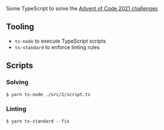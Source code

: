 Some TypeScript to solve the [Advent of Code 2021
challenges](https://adventofcode.com/2021)

## Tooling
- `ts-node` to execute TypeScript scripts
- `ts-standard` to enforce linting rules

## Scripts

### Solving

```
$ yarn ts-node ./src/1/script.ts
```

### Linting

```
$ yarn ts-standard --fix
```
